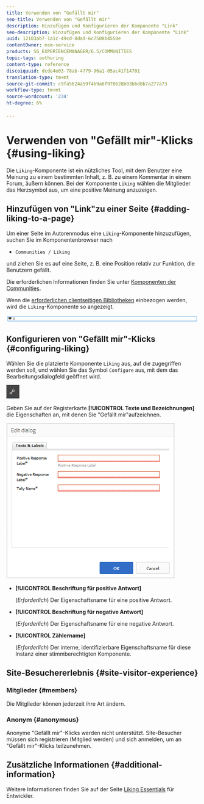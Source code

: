```yaml
---
title: Verwenden von "Gefällt mir"
seo-title: Verwenden von "Gefällt mir"
description: Hinzufügen und Konfigurieren der Komponente "Link"
seo-description: Hinzufügen und Konfigurieren der Komponente "Link"
uuid: 12103ab7-1a1c-49cd-8dad-6c7508b4550e
contentOwner: msm-service
products: SG_EXPERIENCEMANAGER/6.5/COMMUNITIES
topic-tags: authoring
content-type: reference
discoiquuid: dcde4e03-78ab-4779-96a1-05ac41f14701
translation-type: tm+mt
source-git-commit: c9fa5624a59f4b9a6f970628b03bbd8b7a277a73
workflow-type: tm+mt
source-wordcount: '234'
ht-degree: 6%

---
```



# Verwenden von &quot;Gefällt mir&quot;-Klicks {#using-liking}

Die `Liking`-Komponente ist ein nützliches Tool, mit dem Benutzer eine Meinung zu einem bestimmten Inhalt, z. B. zu einem Kommentar in einem Forum, äußern können. Bei der Komponente `Liking` wählen die Mitglieder das Herzsymbol aus, um eine positive Meinung anzuzeigen.

## Hinzufügen von &quot;Link&quot;zu einer Seite {#adding-liking-to-a-page}

Um einer Seite im Autorenmodus eine `Liking`-Komponente hinzuzufügen, suchen Sie im Komponentenbrowser nach

* `Communities / Liking`

und ziehen Sie es auf eine Seite, z. B. eine Position relativ zur Funktion, die Benutzern gefällt.

Die erforderlichen Informationen finden Sie unter [Komponenten der Communities](basics.md).

Wenn die [erforderlichen clientseitigen Bibliotheken](essentials-liking.md#essentials-for-client-side) einbezogen werden, wird die `Liking`-Komponente so angezeigt.

![liking-component](assets/liking-component.png)

## Konfigurieren von &quot;Gefällt mir&quot;-Klicks {#configuring-liking}

Wählen Sie die platzierte Komponente `Liking` aus, auf die zugegriffen werden soll, und wählen Sie das Symbol `Configure` aus, mit dem das Bearbeitungsdialogfeld geöffnet wird.

![configure-new](assets/configure-new.png)

Geben Sie auf der Registerkarte **[!UICONTROL Texte und Bezeichnungen]** die Eigenschaften an, mit denen Sie &quot;Gefällt mir&quot;aufzeichnen.

![configure-like](assets/configure-liking.png)

* **[!UICONTROL Beschriftung für positive Antwort]**

   (*Erforderlich*) Der Eigenschaftsname für eine positive Antwort.

* **[!UICONTROL Beschriftung für negative Antwort]**

   (*Erforderlich*) Der Eigenschaftsname für eine negative Antwort.

* **[!UICONTROL Zählername]**

   (*Erforderlich*) Der interne, identifizierbare Eigenschaftsname für diese Instanz einer stimmberechtigten Komponente.

## Site-Besuchererlebnis {#site-visitor-experience}

### Mitglieder {#members}

Die Mitglieder können jederzeit ihre Art ändern.

### Anonym {#anonymous}

Anonyme &quot;Gefällt mir&quot;-Klicks werden nicht unterstützt. Site-Besucher müssen sich registrieren (Mitglied werden) und sich anmelden, um an &quot;Gefällt mir&quot;-Klicks teilzunehmen.

## Zusätzliche Informationen {#additional-information}

Weitere Informationen finden Sie auf der Seite [Liking Essentials](essentials-liking.md) für Entwickler.

